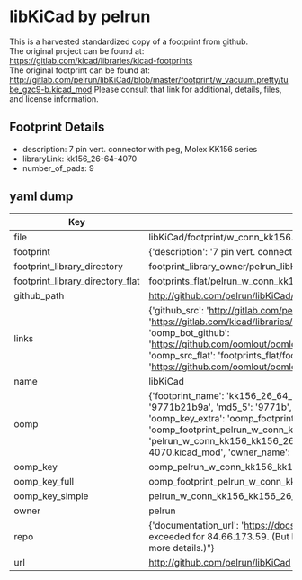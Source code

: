 # libKiCad by pelrun  
This is a harvested standardized copy of a footprint from github.  
The original project can be found at:  
https://gitlab.com/kicad/libraries/kicad-footprints  
The original footprint can be found at:
http://gitlab.com/pelrun/libKiCad/blob/master/footprint/w_vacuum.pretty/tube_gzc9-b.kicad_mod
Please consult that link for additional, details, files, and license information.  
## Footprint Details
* description: 7 pin vert. connector with peg, Molex KK156 series  
* libraryLink: kk156_26-64-4070  
* number_of_pads: 9  
## yaml dump  
| Key | Value |  
| --- | --- |  
| file | libKiCad/footprint/w_conn_kk156.pretty/kk156_26-64-4070.kicad_mod |  
| footprint | {'description': '7 pin vert. connector with peg, Molex KK156 series', 'libraryLink': 'kk156_26-64-4070', 'number_of_pads': 9} |  
| footprint_library_directory | footprint_library_owner/pelrun_libKiCad |  
| footprint_library_directory_flat | footprints_flat/pelrun_w_conn_kk156_kk156_26_64_4070/working |  
| github_path | http://github.com/pelrun/libKiCad/blob/master/footprint/w_conn_kk156.pretty/kk156_26-64-4070.kicad_mod |  
| links | {'github_src': 'http://gitlab.com/pelrun/libKiCad/blob/master/footprint/w_vacuum.pretty/tube_gzc9-b.kicad_mod', 'github_src_repo': 'https://gitlab.com/kicad/libraries/kicad-footprints', 'oomp_bot': 'footprints/pelrun_w_conn_kk156_kk156_26_64_4070/working', 'oomp_bot_github': 'https://github.com/oomlout/oomlout_oomp_footprint_bot/tree/main/footprints/pelrun_w_conn_kk156_kk156_26_64_4070/working', 'oomp_src_flat': 'footprints_flat/footprints_flat/pelrun_w_conn_kk156_kk156_26_64_4070/working', 'oomp_src_flat_github': 'https://github.com/oomlout/oomlout_oomp_footprint_src/tree/main/footprints_flat/pelrun_w_conn_kk156_kk156_26_64_4070/working'} |  
| name | libKiCad |  
| oomp | {'footprint_name': 'kk156_26_64_4070', 'library_name': 'w_conn_kk156', 'md5': '9771b21b9a852898d29a51903e732c75', 'md5_10': '9771b21b9a', 'md5_5': '9771b', 'md5_6': '9771b2', 'oomp_key': 'oomp_pelrun_w_conn_kk156_kk156_26_64_4070', 'oomp_key_extra': 'oomp_footprint_pelrun_w_conn_kk156_kk156_26_64_4070', 'oomp_key_full': 'oomp_footprint_pelrun_w_conn_kk156_kk156_26_64_4070_9771b2', 'oomp_key_simple': 'pelrun_w_conn_kk156_kk156_26_64_4070', 'original_filename': 'libKiCad/footprint/w_conn_kk156.pretty/kk156_26-64-4070.kicad_mod', 'owner_name': 'pelrun'} |  
| oomp_key | oomp_pelrun_w_conn_kk156_kk156_26_64_4070 |  
| oomp_key_full | oomp_footprint_pelrun_w_conn_kk156_kk156_26_64_4070 |  
| oomp_key_simple | pelrun_w_conn_kk156_kk156_26_64_4070 |  
| owner | pelrun |  
| repo | {'documentation_url': 'https://docs.github.com/rest/overview/resources-in-the-rest-api#rate-limiting', 'message': "API rate limit exceeded for 84.66.173.59. (But here's the good news: Authenticated requests get a higher rate limit. Check out the documentation for more details.)"} |  
| url | http://github.com/pelrun/libKiCad |  


